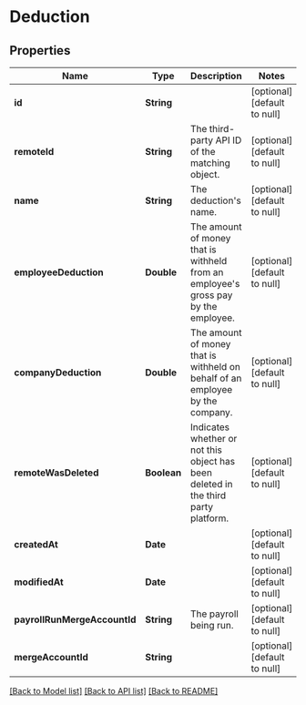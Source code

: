 # Deduction
## Properties

| Name | Type | Description | Notes |
|------------ | ------------- | ------------- | -------------|
| **id** | **String** |  | [optional] [default to null] |
| **remoteId** | **String** | The third-party API ID of the matching object. | [optional] [default to null] |
| **name** | **String** | The deduction&#39;s name. | [optional] [default to null] |
| **employeeDeduction** | **Double** | The amount of money that is withheld from an employee&#39;s gross pay by the employee. | [optional] [default to null] |
| **companyDeduction** | **Double** | The amount of money that is withheld on behalf of an employee by the company. | [optional] [default to null] |
| **remoteWasDeleted** | **Boolean** | Indicates whether or not this object has been deleted in the third party platform. | [optional] [default to null] |
| **createdAt** | **Date** |  | [optional] [default to null] |
| **modifiedAt** | **Date** |  | [optional] [default to null] |
| **payrollRunMergeAccountId** | **String** | The payroll being run. | [optional] [default to null] |
| **mergeAccountId** | **String** |  | [optional] [default to null] |

[[Back to Model list]](../README.md#documentation-for-models) [[Back to API list]](../README.md#documentation-for-api-endpoints) [[Back to README]](../README.md)

